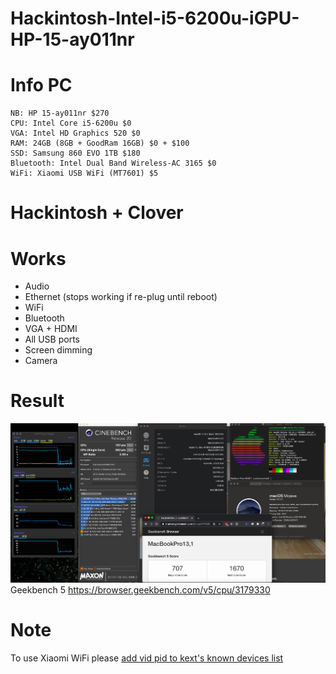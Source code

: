 # Hackintosh-Intel-i5-6200u-iGPU-HP-15-ay011nr

# Info PC

```
NB: HP 15-ay011nr $270
CPU: Intel Core i5-6200u $0
VGA: Intel HD Graphics 520 $0
RAM: 24GB (8GB + GoodRam 16GB) $0 + $100
SSD: Samsung 860 EVO 1TB $180
Bluetooth: Intel Dual Band Wireless-AC 3165 $0
WiFi: Xiaomi USB WiFi (MT7601) $5
```

# Hackintosh + Clover

# Works

- Audio
- Ethernet (stops working if re-plug until reboot)
- WiFi
- Bluetooth
- VGA + HDMI
- All USB ports
- Screen dimming
- Camera

# Result

![Info](/images/info.png)
Geekbench 5 https://browser.geekbench.com/v5/cpu/3179330

# Note
To use Xiaomi WiFi please [add vid pid to kext's known devices list](XiaomiWifi.md)
